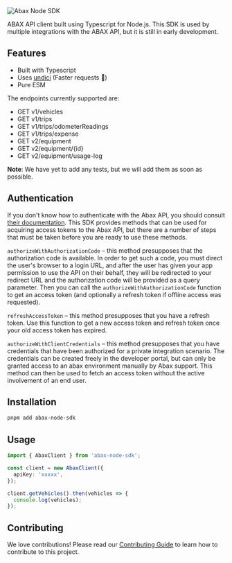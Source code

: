 <img src="https://github.com/bjerkio/abax-node-sdk/raw/main/.github/logo.svg" alt="Abax Node SDK">

ABAX API client built using Typescript for Node.js. This SDK is used by multiple
integrations with the ABAX API, but it is still in early development.

## Features

- Built with Typescript
- Uses [undici](https://github.com/nodejs/undici) (Faster requests 🚀)
- Pure ESM

The endpoints currently supported are:

- GET v1/vehicles
- GET v1/trips
- GET v1/trips/odometerReadings
- GET v1/trips/expense
- GET v2/equipment
- GET v2/equipment/{id}
- GET v2/equipment/usage-log

**Note**: We have yet to add any tests, but we will add them as soon as
possible.

## Authentication

If you don't know how to authenticate with the Abax API, you should consult
[their documentation](https://developers.abax.cloud/getting-started#authentication-and-authorization-details).
This SDK provides methods that can be used for acquiring access tokens to the
Abax API, but there are a number of steps that must be taken before you are
ready to use these methods.

`authorizeWithAuthorizationCode` – this method presupposes that the
authorization code is available. In order to get such a code, you must direct
the user's browser to a login URL, and after the user has given your app
permission to use the API on their behalf, they will be redirected to your
redirect URL and the authorization code will be provided as a query parameter.
Then you can call the `authorizeWithAuthorizationCode` function to get an access
token (and optionally a refresh token if offline access was requested).

`refreshAccessToken` – this method presupposes that you have a refresh token.
Use this function to get a new access token and refresh token once your old
access token has expired.

`authorizeWithClientCredentials` – this method presupposes that you have
credentials that have been authorized for a private integration scenario. The
credentials can be created freely in the developer portal, but can only be
granted access to an abax environment manually by Abax support. This method can
then be used to fetch an access token without the active involvement of an end
user.

## Installation

```bash
pnpm add abax-node-sdk
```

## Usage

```typescript
import { AbaxClient } from 'abax-node-sdk';

const client = new AbaxClient({
  apiKey: 'xxxxx',
});

client.getVehicles().then(vehicles => {
  console.log(vehicles);
});
```

## Contributing

We love contributions! Please read our [Contributing Guide](CONTRIBUTING.md) to
learn how to contribute to this project.
